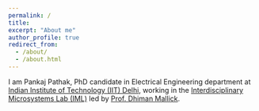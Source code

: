 ```yaml
---
permalink: /
title: 
excerpt: "About me"
author_profile: true
redirect_from: 
  - /about/
  - /about.html
---
```


I am Pankaj Pathak, PhD candidate in Electrical Engineering department at [Indian Institute of Technology (IIT) Delhi](https://www.iitd.ac.in/), working in the [Interdisciplinary Microsystems Lab (IML)](https://sites.google.com/site/dhimanmallick) led by [Prof. Dhiman Mallick](https://ee.iitd.ac.in/faculty-profile/49). 

